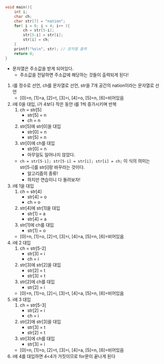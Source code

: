 ```c
void main(){
	int i;
	char ch;
	char str[7] = "nation";
	for( i = 0; i < 4; i++ ){
		ch = str[5-i];
		str[5-i] = str[i];
		str[i] = ch;
	}
	printf("%s\n", str); // 문자열 출력
	return 0;
}
```

- 문자열은 주소값을 받게 되어있다.
  - 주소값을 전달하면 주소값에 해당하는 것들이 출력되게 된다!

1. i를 정수로 선언, ch를 문자열로 선언, str을 7개 공간의 nation이라는 문자열로 선언
   - [0]=n, [1]=a, [2]=t, [3]=i, [4]=o, [5]=n, [6]=비어있음
2. i에 0을 대입, i가 4보다 작은 동안 i를 1씩 증가시키며 반복
   1. ch = str[5]
      - str[5] = n
      - ch = n
   2. str[5]에 str[0]을 대입
      - str[0] = n
      - str[5] = n
   3. str[0]에 ch를 대입
      - str[0] = n
      - 아무일도 일어나지 않았다.
   - `ch = str[5-i]; str[5-i] = str[i]; str[i] = ch;` 이 식의 의미는 str[5-i]를 str[i]랑 바꾸라는 것이다.
     - 알고리즘의 종류!
     - 하지만 연습이니 다 돌려보자!
3. i에 1을 대입
   1. ch = str[4]
      - str[4] = o
      - ch = o
   2. str[4]에 str[1]을 대입
      - str[1] = a
      - str[4] = a
   3. str[1]에 ch를 대입
      - str[1] = o
   - [0]=n, [1]=o, [2]=t, [3]=i, [4]=a, [5]=n, [6]=비어있음
4. i에 2 대입
   1. ch = str[5-2]
      - str[3] = i
      - ch = i
   2. str[3]에 str[2]을 대입
      - str[2] = t
      - str[3] = t
   3. str[2]에 ch를 대입
      - str[2] = i
   - [0]=n, [1]=o, [2]=i, [3]=t, [4]=a, [5]=n, [6]=비어있음
5. i에 3 대입
   1. ch = str[5-3]
      - str[2] = i
      - ch = i
   2. str[2]에 str[3]을 대입
      - str[3] = t
      - str[2] = t
   3. str[3]에 ch를 대입
      - str[3] = i
   - [0]=n, [1]=o, [2]=t, [3]=i, [4]=a, [5]=n, [6]=비어있음
6. i에 4를 대입하면 4<4가 거짓이므로 for문이 끝나게 된다
